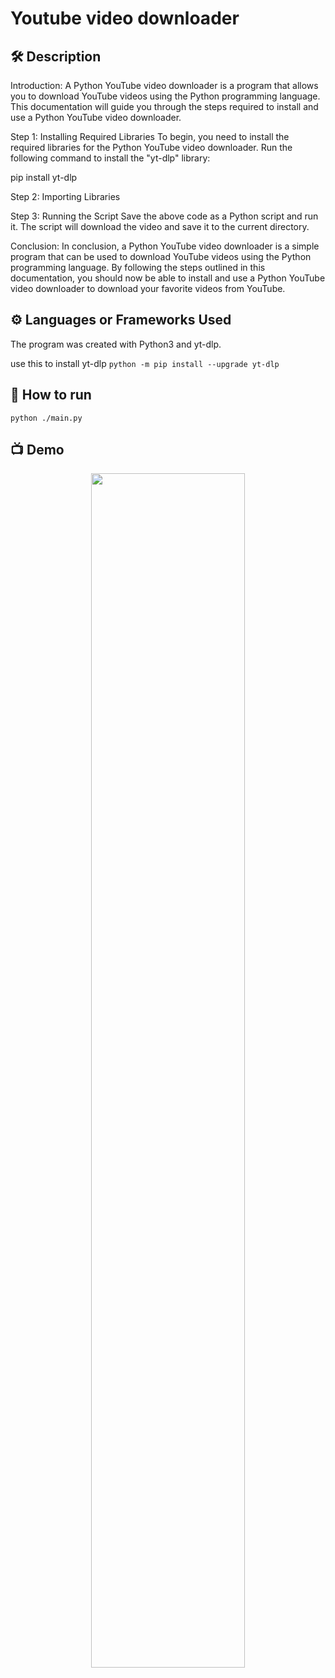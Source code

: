 # Youtube video downloader

<!--An image is an illustration for your project, the tip here is using your sense of humour as much as you can :D

You can copy paste my markdown photo insert as following:
<p align="center">
<img src="your-source-is-here" width=40% height=40%>
-->

## 🛠️ Description
Introduction:
A Python YouTube video downloader is a program that allows you to download YouTube videos using the Python programming language. This documentation will guide you through the steps required to install and use a Python YouTube video downloader.

Step 1: Installing Required Libraries
To begin, you need to install the required libraries for the Python YouTube video downloader. Run the following command to install the "yt-dlp" library:

pip install yt-dlp

Step 2: Importing Libraries

Step 3: Running the Script
Save the above code as a Python script and run it. The script will download the video and save it to the current directory.

Conclusion:
In conclusion, a Python YouTube video downloader is a simple program that can be used to download YouTube videos using the Python programming language. By following the steps outlined in this documentation, you should now be able to install and use a Python YouTube video downloader to download your favorite videos from YouTube.

## ⚙️ Languages or Frameworks Used

<!--Remove the below lines and add yours -->

The program was created with Python3 and yt-dlp.

use this to install yt-dlp
`python -m pip install --upgrade yt-dlp`

<!-- Modules required to be able to use the script successfully
and how to install them.
(If there are a lot of them, including a `requirements.txt` file will work better.) -->

## 🌟 How to run

<!--Remove the below lines and add yours -->

`python ./main.py`

## 📺 Demo
<p align="center">
<img
src="https://github.com/ndleah/python-mini-project/blob/main/IMG/Youtube_video_download.png"
width=70% height=70%>
